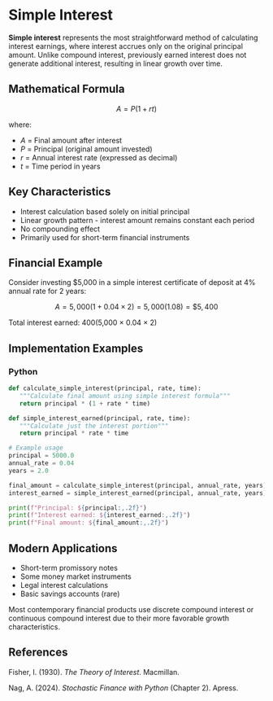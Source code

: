 # Simple Interest

**Simple interest** represents the most straightforward method of calculating interest earnings, where interest accrues only on the original principal amount. Unlike compound interest, previously earned interest does not generate additional interest, resulting in linear growth over time.

## Mathematical Formula

$$A = P(1 + rt)$$

where:
- $A$ = Final amount after interest
- $P$ = Principal (original amount invested)
- $r$ = Annual interest rate (expressed as decimal)
- $t$ = Time period in years

## Key Characteristics

- Interest calculation based solely on initial principal
- Linear growth pattern - interest amount remains constant each period
- No compounding effect
- Primarily used for short-term financial instruments

## Financial Example

Consider investing $5,000 in a simple interest certificate of deposit at 4% annual rate for 2 years:

$$A = 5,000(1 + 0.04 \times 2) = 5,000(1.08) = \$5,400$$

Total interest earned: $400 ($5,000 × 0.04 × 2)

## Implementation Examples

### Python

```python
def calculate_simple_interest(principal, rate, time):
   """Calculate final amount using simple interest formula"""
   return principal * (1 + rate * time)

def simple_interest_earned(principal, rate, time):
   """Calculate just the interest portion"""
   return principal * rate * time

# Example usage
principal = 5000.0
annual_rate = 0.04
years = 2.0

final_amount = calculate_simple_interest(principal, annual_rate, years)
interest_earned = simple_interest_earned(principal, annual_rate, years)

print(f"Principal: ${principal:,.2f}")
print(f"Interest earned: ${interest_earned:,.2f}")
print(f"Final amount: ${final_amount:,.2f}")
```

## Modern Applications

- Short-term promissory notes
- Some money market instruments
- Legal interest calculations
- Basic savings accounts (rare)

Most contemporary financial products use discrete compound interest or continuous compound interest due to their more favorable growth characteristics.

## References

Fisher, I. (1930). *The Theory of Interest*. Macmillan.

Nag, A. (2024). *Stochastic Finance with Python* (Chapter 2). Apress.
